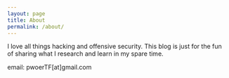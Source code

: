 ```yaml
---
layout: page
title: About
permalink: /about/
---
```


I love all things hacking and offensive security.  This blog is just for the fun of sharing what I research and learn in my spare time.

email: pwoerTF[at]gmail.com
